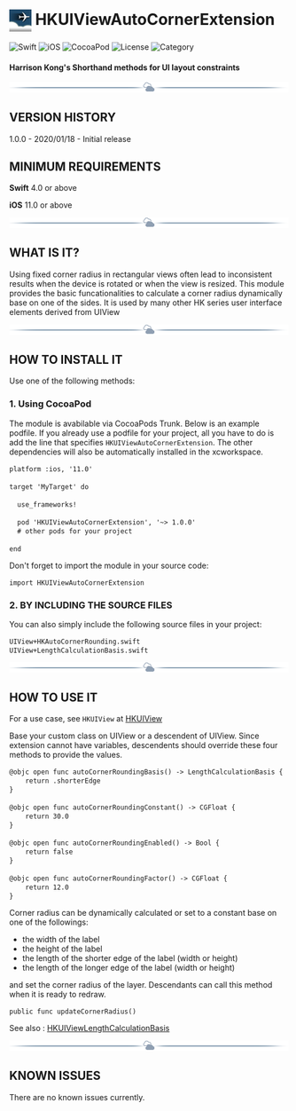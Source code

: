 # <img src="./docs/logo256.jpg" width="40" height="40" alt="skyRoute66 logo" style="vertical-align:middle"> HKUIViewAutoCornerExtension #
![Swift](https://img.shields.io/static/v1?label=Swift&message=4.0%20or%20above&color=%23FF4400&style=plastic) ![iOS](https://img.shields.io/static/v1?label=iOS&&message=11.0%20or%20above&color=yellow&style=plastic) ![CocoaPod](https://img.shields.io/static/v1?label=pod&message=1.0.0%20or%20above&color=brightgreen&style=plastic) ![License](https://img.shields.io/static/v1?label=license&message=MIT&color=blue&style=plastic) ![Category](https://img.shields.io/static/v1?label=category&message=User%20Interface&color=blueviolet&style=plastic) 
#### Harrison Kong's Shorthand methods for UI layout constraints ####

<img src="./docs/cloudline.png" alt="---line---">

## VERSION HISTORY ##

1.0.0 - 2020/01/18 - Initial release

## MINIMUM REQUIREMENTS ##

**Swift** 4.0 or above

**iOS** 11.0 or above

<img src="./docs/cloudline.png" alt="---line---">

## WHAT IS IT? ##

Using fixed corner radius in rectangular views often lead to inconsistent results when the device is rotated or when the view is resized. This module provides the basic funcationalities to calculate a corner radius dynamically base on one of the sides. It is used by many other HK series user interface elements derived from UIView

<img src="./docs/cloudline.png" alt="---line---">

## HOW TO INSTALL IT ##

Use one of the following methods:

### 1. Using CocoaPod ###

The module is avabilable via CocoaPods Trunk. Below is an example podfile. If you already use a podfile for your project, all you have to do is add the line that specifies `HKUIViewAutoCornerExtension`. The other dependencies will also be automatically installed in the xcworkspace.

```
platform :ios, '11.0'

target 'MyTarget' do

  use_frameworks!

  pod 'HKUIViewAutoCornerExtension', '~> 1.0.0'
  # other pods for your project

end
```

Don't forget to import the module in your source code:

```
import HKUIViewAutoCornerExtension
```

### 2. BY INCLUDING THE SOURCE FILES ###

You can also simply include the following source files in your project:

```
UIView+HKAutoCornerRounding.swift
UIView+LengthCalculationBasis.swift
```

<img src="./docs/cloudline.png" alt="---line---">

## HOW TO USE IT ##

For a use case, see `HKUIView` at [HKUIView](https://github.com/harrisonkong/HKUIView)

Base your custom class on UIView or a descendent of UIView. Since extension cannot have variables, descendents should override these four methods to provide the values.

```
@objc open func autoCornerRoundingBasis() -> LengthCalculationBasis {
    return .shorterEdge
}

@objc open func autoCornerRoundingConstant() -> CGFloat {
    return 30.0
}

@objc open func autoCornerRoundingEnabled() -> Bool {
    return false
}

@objc open func autoCornerRoundingFactor() -> CGFloat {
    return 12.0
}
```

Corner radius can be dynamically calculated or set to a constant base on one of the followings:

- the width of the label
- the height of the label
- the length of the shorter edge of the label (width or height)
- the length of the longer edge of the label (width or height)
  
and set the corner radius of the layer. Descendants can call this method when it is ready to redraw.

```
public func updateCornerRadius()
```

See also : [HKUIViewLengthCalculationBasis](https://github.com/harrisonkong/HKUIViewLengthCalculationBasis)

<img src="./docs/cloudline.png" alt="---line---">

## KNOWN ISSUES ##

There are no known issues currently.
